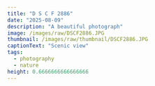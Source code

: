 ```yaml
---
title: "D S C F 2886"
date: "2025-08-09"
description: "A beautiful photograph"
image: /images/raw/DSCF2886.JPG
thumbnail: /images/raw/thumbnail/DSCF2886.JPG
captionText: "Scenic view"
tags:
  - photography
  - nature
height: 0.6666666666666666
---
```

